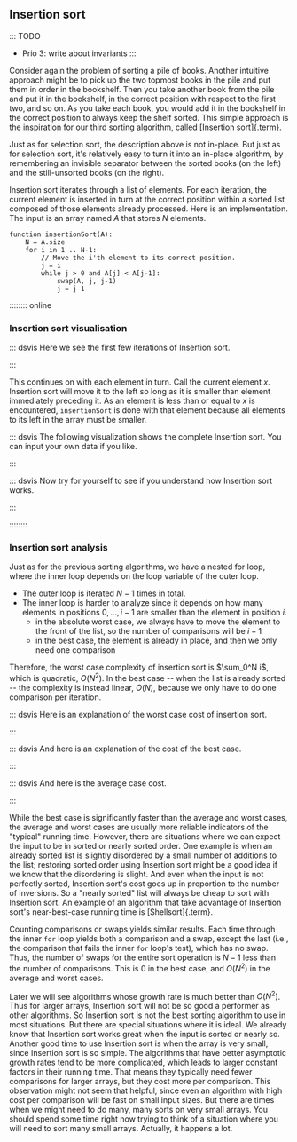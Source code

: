 
## Insertion sort

::: TODO
- Prio 3: write about invariants
:::

Consider again the problem of sorting a pile of books.
Another intuitive approach might be to pick up the two topmost books in the pile and put them in order in the bookshelf.
Then you take another book from the pile and put it in the bookshelf, in the correct position with respect to the first two, and so on.
As you take each book, you would add it in the bookshelf in the correct position to always keep the shelf sorted.
This simple approach is the inspiration for our third sorting algorithm, called [Insertion sort]{.term}.

Just as for selection sort, the description above is not in-place.
But just as for selection sort, it's relatively easy to turn it into an in-place algorithm, by remembering an invisible separator between the sorted books (on the left) and the still-unsorted books (on the right).

Insertion sort iterates through a list of elements. For each iteration,
the current element is inserted in turn at the correct position within a
sorted list composed of those elements already processed. Here is an
implementation. The input is an array named $A$ that stores $N$ elements.

    function insertionSort(A):
        N = A.size
        for i in 1 .. N-1:
            // Move the i'th element to its correct position.
            j = i
            while j > 0 and A[j] < A[j-1]:
                swap(A, j, j-1)
                j = j-1

:::::::: online
### Insertion sort visualisation

::: dsvis
Here we see the first few iterations of Insertion sort.

<inlineav id="insertionsortCON" src="Sorting/insertionsortCON.js" name="Insertion Sort Slideshow" links="Sorting/InsertionSort.css"/>
:::

This continues on with each element in turn.
Call the current element $x$.
Insertion sort will move it to the left so long as it is smaller than element immediately preceding it.
As an element is less than or equal to $x$ is encountered, `insertionSort` is done with that element because all elements to its left in the array must be smaller.

::: dsvis
The following visualization shows the complete Insertion sort. You can input your own data if you like.

<avembed id="insertionsortAV" src="Sorting/insertionsortAV.html" type="ss" name="Insertion Sort Visualization"/>
:::

::: dsvis
Now try for yourself to see if you understand how Insertion sort works.

<avembed id="InssortPRO" src="Sorting/InssortPRO.html" type="ka" name="Insertion Sort Proficiency Exercise"/>
:::

::::::::

<!--
### Invariants
-->

### Insertion sort analysis

Just as for the previous sorting algorithms, we have a nested for loop, where the inner loop depends on the loop variable of the outer loop.

- The outer loop is iterated $N-1$ times in total.
- The inner loop is harder to analyze since it depends on how many elements in positions $0,\ldots,i-1$ are smaller than the element in position $i$.
    - in the absolute worst case, we always have to move the element to the front of the list, so the number of comparisons will be $i-1$
    - in the best case, the element is already in place, and then we only need one comparison

Therefore, the worst case complexity of insertion sort is $\sum_0^N i$, which is quadratic, $O(N^2)$.
In the best case -- when the list is already sorted -- the complexity is instead linear, $O(N)$, because we only have to do one comparison per iteration.

::: dsvis
Here is an explanation of the worst case cost of insertion sort.

<inlineav id="InsertionSortWorstCaseCON" src="Sorting/InsertionSortWorstCaseCON.js" name="Insertion Sort Worst Case Slideshow" links="Sorting/InsertionSort.css"/>
:::

::: dsvis
And here is an explanation of the cost of the best case.

<inlineav id="InsertionSortBestCaseCON" src="Sorting/InsertionSortBestCaseCON.js" name="Insertion Sort Best Case Slideshow" links="Sorting/InsertionSort.css"/>
:::

::: dsvis
And here is the average case cost.

<inlineav id="InsertionSortAverageCaseCON" src="Sorting/InsertionSortAverageCaseCON.js" name="Insertion Sort Average Case Slideshow" links="Sorting/InsertionSort.css"/>
:::

While the best case is significantly faster than the average and worst
cases, the average and worst cases are usually more reliable indicators
of the "typical" running time. However, there are situations where we
can expect the input to be in sorted or nearly sorted order. One example
is when an already sorted list is slightly disordered by a small number
of additions to the list; restoring sorted order using Insertion sort
might be a good idea if we know that the disordering is slight. And even
when the input is not perfectly sorted, Insertion sort's cost goes up
in proportion to the number of inversions. So a "nearly sorted" list
will always be cheap to sort with Insertion sort.
An example of an algorithm that take advantage of Insertion sort's near-best-case running time is [Shellsort]{.term}.

Counting comparisons or swaps yields similar results. Each time through
the inner `for` loop yields both a comparison and a swap, except the
last (i.e., the comparison that fails the inner `for` loop's test),
which has no swap. Thus, the number of swaps for the entire sort
operation is $N-1$ less than the number of comparisons. This is 0 in the
best case, and $O(N^2)$ in the average and worst cases.

Later we will see algorithms whose growth rate is much better than
$O(N^2)$. Thus for larger arrays, Insertion sort will not be so
good a performer as other algorithms. So Insertion sort is not the best
sorting algorithm to use in most situations. But there are special
situations where it is ideal. We already know that Insertion sort works
great when the input is sorted or nearly so. Another good time to use
Insertion sort is when the array is very small, since Insertion sort is
so simple. The algorithms that have better asymptotic growth rates tend
to be more complicated, which leads to larger constant factors in their
running time. That means they typically need fewer comparisons for
larger arrays, but they cost more per comparison. This observation might
not seem that helpful, since even an algorithm with high cost per
comparison will be fast on small input sizes. But there are times when
we might need to do many, many sorts on very small arrays. You should
spend some time right now trying to think of a situation where you will
need to sort many small arrays. Actually, it happens a lot.

<!--
See [Computational Fairy Tales: Why Tailors Use Insertion Sort][FAIRYTALES] for a discussion on how the relative costs of
search and insert can affect what is the best sort algorithm to use.

[FAIRYTALES]: http://computationaltales.blogspot.com/2011/04/why-tailors-use-insertion-sort.html
-->

